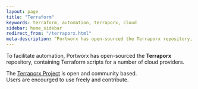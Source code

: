 ```yaml
---
layout: page
title: "Terraform"
keywords: terraform, automation, terraporx, cloud
sidebar: home_sidebar
redirect_from: "/terraporx.html"
meta-description: “Portworx has open-sourced the Terraporx repository, containing Terraform scripts for a number of cloud providers. Check it out!”
---
```


To facilitate automation, Portworx has open-sourced the **Terraporx** repository, containing
Terraform scripts for a number of cloud providers.

The [Terraporx Project](https://github.com/portworx/terraporx) is open and community based.  
Users are encourged to use freely and contribute.


